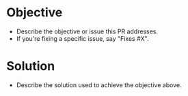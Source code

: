 # Objective

- Describe the objective or issue this PR addresses.
- If you're fixing a specific issue, say "Fixes #X".

# Solution

- Describe the solution used to achieve the objective above.

